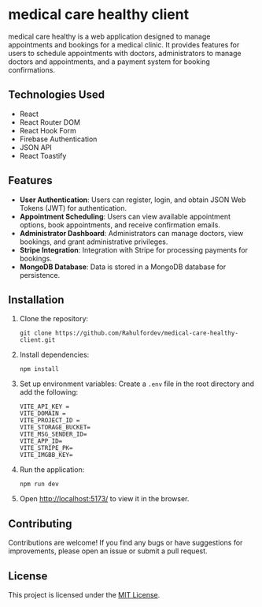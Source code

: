 # medical care healthy client

medical care healthy is a web application designed to manage appointments and bookings for a medical clinic. It provides features for users to schedule appointments with doctors, administrators to manage doctors and appointments, and a payment system for booking confirmations.

## Technologies Used

- React
- React Router DOM
- React Hook Form
- Firebase Authentication
- JSON API
- React Toastify

## Features

- **User Authentication**: Users can register, login, and obtain JSON Web Tokens (JWT) for authentication.
- **Appointment Scheduling**: Users can view available appointment options, book appointments, and receive confirmation emails.
- **Administrator Dashboard**: Administrators can manage doctors, view bookings, and grant administrative privileges.
- **Stripe Integration**: Integration with Stripe for processing payments for bookings.
- **MongoDB Database**: Data is stored in a MongoDB database for persistence.

## Installation

1. Clone the repository:

   ```
   git clone https://github.com/Rahulfordev/medical-care-healthy-client.git
   ```

2. Install dependencies:

   ```
   npm install
   ```

3. Set up environment variables:
   Create a `.env` file in the root directory and add the following:

   ```
   VITE_API_KEY =
   VITE_DOMAIN =
   VITE_PROJECT_ID =
   VITE_STORAGE_BUCKET=
   VITE_MSG_SENDER_ID=
   VITE_APP_ID=
   VITE_STRIPE_PK=
   VITE_IMGBB_KEY=
   ```

4. Run the application:

   ```
   npm run dev
   ```

5. Open [http://localhost:5173/](http://localhost:5173/) to view it in the browser.

## Contributing

Contributions are welcome! If you find any bugs or have suggestions for improvements, please open an issue or submit a pull request.

## License

This project is licensed under the [MIT License](https://opensource.org/licenses/MIT).
